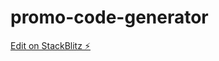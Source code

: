 # promo-code-generator

[Edit on StackBlitz ⚡️](https://stackblitz.com/edit/stackblitz-starters-u8rrwc)